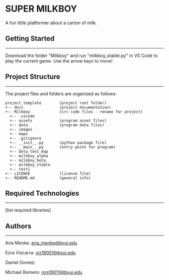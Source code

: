 # SUPER MILKBOY 
A fun little platformer about a carton of milk.

## Getting Started
---
Download the folder "Milkboy" and run "milkboy_stable.py" in VS Code to play the current game. Use the arrow keys to move!

## Project Structure
---
The project files and folders are organized as follows:
```
project_template        (project root folder)
+-- docs                (project documentation)
+-- Milkboy             [src code files - rename for project]
  +-- .vscode
  +-- assets            (program asset files)
  +-- data              (program data files) 
  +-- images
  +-- maps
  +-- .gitignore
  +-- __init__.py       (python package file)
  +-- __main__.py       (entry point for program)
  +-- beta_test_map
  +-- milkboy_alpha
  +-- milkboy_beta
  +-- milkboy_stable
  +-- test1
+-- LICENSE             (license file)
+-- README.md           (general info)
```

## Required Technologies
---
[list required libraries]

## Authors
---
Aria Menke: aria_menke@byui.edu

Ezra Vizcarra: viz19001@byui.edu

Daniel Gomez:

Michael Romero: rom19011@byui.edu
